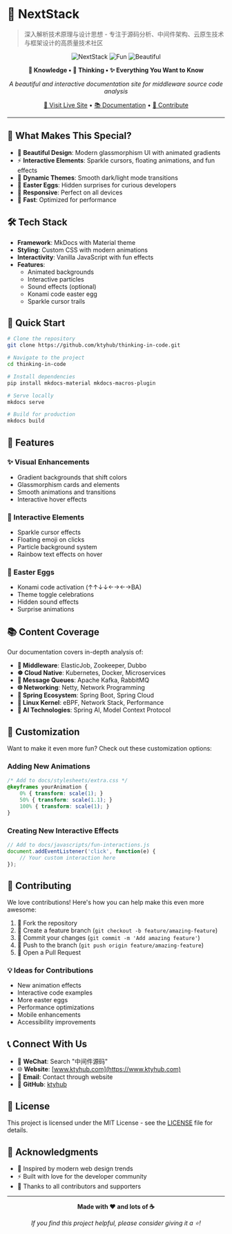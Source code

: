 # 🚀 NextStack

> 深入解析技术原理与设计思想 - 专注于源码分析、中间件架构、云原生技术与框架设计的高质量技术社区

<div align="center">

![NextStack](https://img.shields.io/badge/NextStack-Tech%20Platform-blueviolet?style=for-the-badge&logo=github)
![Fun](https://img.shields.io/badge/Made%20with-❤️%20%26%20☕-red?style=for-the-badge)
![Beautiful](https://img.shields.io/badge/Beautiful-✨-yellow?style=for-the-badge)

**🧠 Knowledge • 💭 Thinking • ✨ Everything You Want to Know**

*A beautiful and interactive documentation site for middleware source code analysis*

[🌟 Visit Live Site](https://www.ktyhub.com) • [📚 Documentation](docs/) • [🎨 Contribute](#contributing)

</div>

---

## 🎯 What Makes This Special?

- 🎨 **Beautiful Design**: Modern glassmorphism UI with animated gradients
- ⚡ **Interactive Elements**: Sparkle cursors, floating animations, and fun effects
- 🌈 **Dynamic Themes**: Smooth dark/light mode transitions
- 🎪 **Easter Eggs**: Hidden surprises for curious developers
- 📱 **Responsive**: Perfect on all devices
- 🚀 **Fast**: Optimized for performance

## 🛠️ Tech Stack

- **Framework**: MkDocs with Material theme
- **Styling**: Custom CSS with modern animations
- **Interactivity**: Vanilla JavaScript with fun effects
- **Features**: 
  - Animated backgrounds
  - Interactive particles
  - Sound effects (optional)
  - Konami code easter egg
  - Sparkle cursor trails

## 🚀 Quick Start

```bash
# Clone the repository
git clone https://github.com/ktyhub/thinking-in-code.git

# Navigate to the project
cd thinking-in-code

# Install dependencies
pip install mkdocs-material mkdocs-macros-plugin

# Serve locally
mkdocs serve

# Build for production
mkdocs build
```

## 🎨 Features

### ✨ Visual Enhancements
- Gradient backgrounds that shift colors
- Glassmorphism cards and elements
- Smooth animations and transitions
- Interactive hover effects

### 🎪 Interactive Elements
- Sparkle cursor effects
- Floating emoji on clicks
- Particle background system
- Rainbow text effects on hover

### 🎯 Easter Eggs
- Konami code activation (↑↑↓↓←→←→BA)
- Theme toggle celebrations
- Hidden sound effects
- Surprise animations

## 📚 Content Coverage

Our documentation covers in-depth analysis of:

- **🔧 Middleware**: ElasticJob, Zookeeper, Dubbo
- **☸️ Cloud Native**: Kubernetes, Docker, Microservices  
- **📨 Message Queues**: Apache Kafka, RabbitMQ
- **🌐 Networking**: Netty, Network Programming
- **🍃 Spring Ecosystem**: Spring Boot, Spring Cloud
- **🐧 Linux Kernel**: eBPF, Network Stack, Performance
- **🤖 AI Technologies**: Spring AI, Model Context Protocol

## 🎨 Customization

Want to make it even more fun? Check out these customization options:

### Adding New Animations
```css
/* Add to docs/stylesheets/extra.css */
@keyframes yourAnimation {
    0% { transform: scale(1); }
    50% { transform: scale(1.1); }
    100% { transform: scale(1); }
}
```

### Creating New Interactive Effects
```javascript
// Add to docs/javascripts/fun-interactions.js
document.addEventListener('click', function(e) {
    // Your custom interaction here
});
```

## 🤝 Contributing

We love contributions! Here's how you can help make this even more awesome:

1. 🍴 Fork the repository
2. 🌟 Create a feature branch (`git checkout -b feature/amazing-feature`)
3. 💫 Commit your changes (`git commit -m 'Add amazing feature'`)
4. 🚀 Push to the branch (`git push origin feature/amazing-feature`)
5. 🎉 Open a Pull Request

### 💡 Ideas for Contributions
- New animation effects
- Interactive code examples
- More easter eggs
- Performance optimizations
- Mobile enhancements
- Accessibility improvements

## 📞 Connect With Us

- 💬 **WeChat**: Search "中间件源码"
- 🌐 **Website**: [www.ktyhub.com](https://www.ktyhub.com)
- 📧 **Email**: Contact through website
- 🐙 **GitHub**: [ktyhub](https://github.com/ktyhub)

## 📄 License

This project is licensed under the MIT License - see the [LICENSE](LICENSE) file for details.

## 🙏 Acknowledgments

- 🎨 Inspired by modern web design trends
- ⚡ Built with love for the developer community
- 🌟 Thanks to all contributors and supporters

---

<div align="center">

**Made with ❤️ and lots of ☕**

*If you find this project helpful, please consider giving it a ⭐!*

</div>
